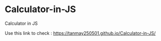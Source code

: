 # Calculator-in-JS
Calculator in JS

Use this link to check : https://tanmay250501.github.io/Calculator-in-JS/
